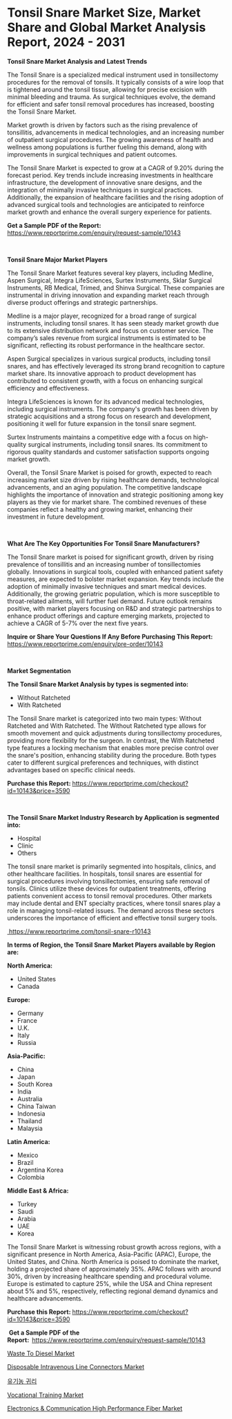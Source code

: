 <p><h1>Tonsil Snare Market Size, Market Share and Global Market Analysis Report, 2024 - 2031</h1></p><p><strong>Tonsil Snare Market Analysis and Latest Trends</strong></p>
<p><p>The Tonsil Snare is a specialized medical instrument used in tonsillectomy procedures for the removal of tonsils. It typically consists of a wire loop that is tightened around the tonsil tissue, allowing for precise excision with minimal bleeding and trauma. As surgical techniques evolve, the demand for efficient and safer tonsil removal procedures has increased, boosting the Tonsil Snare Market.</p><p>Market growth is driven by factors such as the rising prevalence of tonsillitis, advancements in medical technologies, and an increasing number of outpatient surgical procedures. The growing awareness of health and wellness among populations is further fueling this demand, along with improvements in surgical techniques and patient outcomes.</p><p>The Tonsil Snare Market is expected to grow at a CAGR of 9.20% during the forecast period. Key trends include increasing investments in healthcare infrastructure, the development of innovative snare designs, and the integration of minimally invasive techniques in surgical practices. Additionally, the expansion of healthcare facilities and the rising adoption of advanced surgical tools and technologies are anticipated to reinforce market growth and enhance the overall surgery experience for patients.</p></p>
<p><strong>Get a Sample PDF of the Report:&nbsp;</strong> <a href="https://www.reportprime.com/enquiry/request-sample/10143">https://www.reportprime.com/enquiry/request-sample/10143</a></p>
<p>&nbsp;</p>
<p><strong>Tonsil Snare Major Market Players</strong></p>
<p><p>The Tonsil Snare Market features several key players, including Medline, Aspen Surgical, Integra LifeSciences, Surtex Instruments, Sklar Surgical Instruments, RB Medical, Trimed, and Shinva Surgical. These companies are instrumental in driving innovation and expanding market reach through diverse product offerings and strategic partnerships.</p><p>Medline is a major player, recognized for a broad range of surgical instruments, including tonsil snares. It has seen steady market growth due to its extensive distribution network and focus on customer service. The company’s sales revenue from surgical instruments is estimated to be significant, reflecting its robust performance in the healthcare sector.</p><p>Aspen Surgical specializes in various surgical products, including tonsil snares, and has effectively leveraged its strong brand recognition to capture market share. Its innovative approach to product development has contributed to consistent growth, with a focus on enhancing surgical efficiency and effectiveness.</p><p>Integra LifeSciences is known for its advanced medical technologies, including surgical instruments. The company's growth has been driven by strategic acquisitions and a strong focus on research and development, positioning it well for future expansion in the tonsil snare segment.</p><p>Surtex Instruments maintains a competitive edge with a focus on high-quality surgical instruments, including tonsil snares. Its commitment to rigorous quality standards and customer satisfaction supports ongoing market growth.</p><p>Overall, the Tonsil Snare Market is poised for growth, expected to reach increasing market size driven by rising healthcare demands, technological advancements, and an aging population. The competitive landscape highlights the importance of innovation and strategic positioning among key players as they vie for market share. The combined revenues of these companies reflect a healthy and growing market, enhancing their investment in future development.</p></p>
<p>&nbsp;</p>
<p><strong>What Are The Key Opportunities For Tonsil Snare Manufacturers?</strong></p>
<p><p>The Tonsil Snare market is poised for significant growth, driven by rising prevalence of tonsillitis and an increasing number of tonsillectomies globally. Innovations in surgical tools, coupled with enhanced patient safety measures, are expected to bolster market expansion. Key trends include the adoption of minimally invasive techniques and smart medical devices. Additionally, the growing geriatric population, which is more susceptible to throat-related ailments, will further fuel demand. Future outlook remains positive, with market players focusing on R&D and strategic partnerships to enhance product offerings and capture emerging markets, projected to achieve a CAGR of 5-7% over the next five years.</p></p>
<p><strong>Inquire or Share Your Questions If Any Before Purchasing This Report:</strong> <a href="https://www.reportprime.com/enquiry/pre-order/10143">https://www.reportprime.com/enquiry/pre-order/10143</a></p>
<p>&nbsp;</p>
<p><strong>Market Segmentation</strong></p>
<p><strong>The Tonsil Snare Market Analysis by types is segmented into:</strong></p>
<p><ul><li>Without Ratcheted</li><li>With Ratcheted</li></ul></p>
<p><p>The Tonsil Snare market is categorized into two main types: Without Ratcheted and With Ratcheted. The Without Ratcheted type allows for smooth movement and quick adjustments during tonsillectomy procedures, providing more flexibility for the surgeon. In contrast, the With Ratcheted type features a locking mechanism that enables more precise control over the snare's position, enhancing stability during the procedure. Both types cater to different surgical preferences and techniques, with distinct advantages based on specific clinical needs.</p></p>
<p><strong>Purchase this Report:&nbsp;</strong><a href="https://www.reportprime.com/checkout?id=10143&price=3590">https://www.reportprime.com/checkout?id=10143&price=3590</a></p>
<p>&nbsp;</p>
<p><strong>The Tonsil Snare Market Industry Research by Application is segmented into:</strong></p>
<p><ul><li>Hospital</li><li>Clinic</li><li>Others</li></ul></p>
<p><p>The tonsil snare market is primarily segmented into hospitals, clinics, and other healthcare facilities. In hospitals, tonsil snares are essential for surgical procedures involving tonsillectomies, ensuring safe removal of tonsils. Clinics utilize these devices for outpatient treatments, offering patients convenient access to tonsil removal procedures. Other markets may include dental and ENT specialty practices, where tonsil snares play a role in managing tonsil-related issues. The demand across these sectors underscores the importance of efficient and effective tonsil surgery tools.</p></p>
<p><a href="https://www.reportprime.com/tonsil-snare-r10143">&nbsp;https://www.reportprime.com/tonsil-snare-r10143</a></p>
<p><strong>In terms of Region, the Tonsil Snare Market Players available by Region are:</strong></p>
<p>
    <p> <strong> North America: </strong>
        <ul>
            <li>United States</li>
            <li>Canada</li>
        </ul>
        </p> 
    <p> <strong> Europe: </strong>
        <ul>
            <li>Germany</li>
            <li>France</li>
            <li>U.K.</li>
            <li>Italy</li>
            <li>Russia</li>
        </ul>
        </p> 
    <p> <strong> Asia-Pacific: </strong>
        <ul>
            <li>China</li>
            <li>Japan</li>
            <li>South Korea</li>
            <li>India</li>
            <li>Australia</li>
            <li>China Taiwan</li>
            <li>Indonesia</li>
            <li>Thailand</li>
            <li>Malaysia</li>
        </ul>
        </p> 
    <p> <strong> Latin America: </strong>
        <ul>
            <li>Mexico</li>
            <li>Brazil</li>
            <li>Argentina Korea</li>
            <li>Colombia</li>
        </ul>
        </p> 
    <p> <strong> Middle East & Africa: </strong>
        <ul>
            <li>Turkey</li>
            <li>Saudi</li>
            <li>Arabia</li>
            <li>UAE</li>
            <li>Korea</li>
        </ul>
    </p>
    </p>
<p><p>The Tonsil Snare Market is witnessing robust growth across regions, with a significant presence in North America, Asia-Pacific (APAC), Europe, the United States, and China. North America is poised to dominate the market, holding a projected share of approximately 35%. APAC follows with around 30%, driven by increasing healthcare spending and procedural volume. Europe is estimated to capture 25%, while the USA and China represent about 5% and 5%, respectively, reflecting regional demand dynamics and healthcare advancements.</p></p>
<p><strong>Purchase this Report: </strong><a href="https://www.reportprime.com/checkout?id=10143&price=3590">https://www.reportprime.com/checkout?id=10143&price=3590</a></p>
<p>&nbsp;<strong>Get a Sample PDF of the Report:&nbsp;&nbsp;</strong><a href="https://www.reportprime.com/enquiry/request-sample/10143">https://www.reportprime.com/enquiry/request-sample/10143</a></p>
<p><strong></strong></p>
<p><p><a href="https://www.linkedin.com/pulse/how-regions-adapting-waste-diesel-market-global-trends-overview-3blsf?trackingId=%2BBOF4gS9QcOPEHqDxoP5Yw%3D%3D">Waste To Diesel Market</a></p><p><a href="https://github.com/JamesCox407/Market-Research-Report-List-1/blob/main/disposable-intravenous-line-connectors-market.md">Disposable Intravenous Line Connectors Market</a></p><p><a href="https://github.com/laholand/Market-Research-Report-List-6/blob/main/87451426202.md">유기농 귀리</a></p><p><a href="https://www.linkedin.com/pulse/vocational-training-market-global-insights-regional-analysis-jczgf?trackingId=Hl3dJnR8RcewpJaMOMEKgA%3D%3D">Vocational Training Market</a></p><p><a href="https://issuu.com/reportprime-2/docs/electronics-communication-high-perf_f8c043fdcef371">Electronics & Communication High Performance Fiber Market</a></p></p>